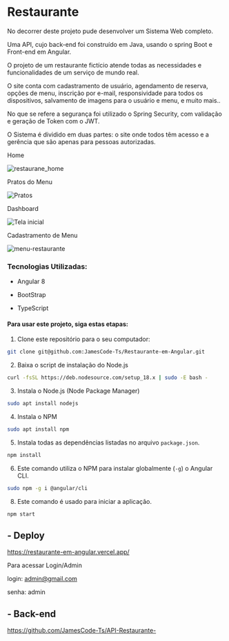 # Restaurante

No decorrer deste projeto pude desenvolver um Sistema Web completo. 

Uma API, cujo back-end foi construído em Java, usando o spring Boot e Front-end em Angular. 

O projeto de um restaurante fictício atende todas as necessidades e funcionalidades de um serviço de mundo real.

O site conta com cadastramento de usuário, agendamento de reserva, opções de menu, inscrição por e-mail, responsividade para todos os dispositivos, salvamento de imagens para o usuário e menu,  e muito mais.. 

No que se refere a segurança foi utilizado o Spring Security, com validação e geração de Token com o JWT. 

O Sistema é dividido em duas partes: o site onde todos têm acesso e a gerência que são apenas para pessoas autorizadas. 

Home

![restaurane_home](https://github.com/JamesCode-Ts/Restaurante-em-Angular/assets/63932833/76031f83-2d9e-4b2b-98c3-a3a734b45b4a)

Pratos do Menu

![Pratos](https://github.com/JamesCode-Ts/Restaurante-em-Angular/assets/63932833/98ddefbe-9195-4fa2-903b-e638d898ca16)

Dashboard

![Tela inicial](https://github.com/JamesCode-Ts/Restaurante-em-Angular/assets/63932833/822bf2a8-9537-4ba5-b410-e4f7a2e2bed5)

Cadastramento de Menu

![menu-restaurante](https://github.com/JamesCode-Ts/Restaurante-em-Angular/assets/63932833/5d079800-d7a6-48a3-9e8a-ad72b7a64344)

### Tecnologias Utilizadas:

- Angular 8

- BootStrap

- TypeScript


#### Para usar este projeto, siga estas etapas:

1. Clone este repositório para o seu computador:

```bash
git clone git@github.com:JamesCode-Ts/Restaurante-em-Angular.git
```

2. Baixa o script de instalação do Node.js

```bash
curl -fsSL https://deb.nodesource.com/setup_18.x | sudo -E bash -
```

3. Instala o Node.js (Node Package Manager)
```bash
sudo apt install nodejs
```

4. Instala o NPM
```bash
sudo apt install npm
```

5. Instala todas as dependências listadas no arquivo `package.json`. 
```bash
npm install
```
6. Este comando utiliza o NPM para instalar globalmente (`-g`) o Angular CLI.
```bash
sudo npm -g i @angular/cli
```
8. Este comando é usado para iniciar a aplicação. 

```bash
npm start
```



## - Deploy
https://restaurante-em-angular.vercel.app/

Para acessar Login/Admin

login: admin@gmail.com

senha: admin

## - Back-end

https://github.com/JamesCode-Ts/API-Restaurante-
